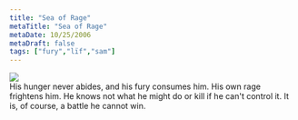 ```yaml
---
title: "Sea of Rage"
metaTitle: "Sea of Rage"
metaDate: 10/25/2006
metaDraft: false
tags: ["fury","lïf","sam"]
---
```


[![](http://bp3.blogger.com/_NHWs1LwT47s/RosjmwKHc8I/AAAAAAAADbI/unStJ3EBvvA/s320/IMG_0029.jpg)](http://bp3.blogger.com/_NHWs1LwT47s/RosjmwKHc8I/AAAAAAAADbI/unStJ3EBvvA/s1600-h/IMG_0029.jpg)  
His hunger never abides, and his fury consumes him. His own rage frightens him. He knows not what he might do or kill if he can't control it. It is, of course, a battle he cannot win.